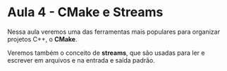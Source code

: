 Aula 4 - CMake e Streams
========================

Nessa aula veremos uma das ferramentas mais populares para organizar projetos
C++, o **CMake**.

Veremos também o conceito de **streams**, que são usadas para ler e escrever em
arquivos e na entrada e saída padrão.
